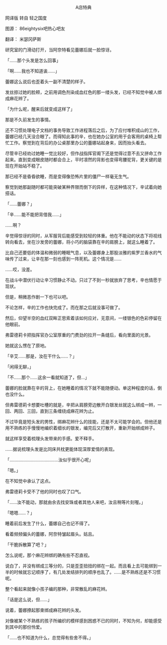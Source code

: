 <p align="center">A店特典</p>

网译版 转自 轻之国度

图源： 86eightysix吧热心吧友

翻译： 米瑟冈萨斯

研究室的门滑动打开，当阿奈特看见蕾娜后就一脸惊讶。

「……那个头发是怎么回事」

「啊……我也不知道诶……」

蕾娜这么说后也歪着头一副不清楚的样子。

发丝掠过她的脸颊，之前用调色剂染成血红色的那一缕头发，已经不知觉中被人绑成麻花辫了。

「为什么呢，醒来后就变成这样了」

那是不久前发生的事情。

还不习惯处理电子文档的事务导致工作进程落后之后，为了应付堆积成山的工作，蕾娜已经几天没合眼了。而得知此事的辛，也在她办公室的用于会客用的桌椅上帮忙工作。察觉到在背后的办公桌那里办公的蕾娜站起身来，因而抬头看去。

尽管辛已经劝过她睡一觉比较好，但作战指挥官阁下还是觉得过意不去又拼命工作起来。直到变成眼皮随时都会合上，平时凛然的背影也变得弯腰驼背，更关键的是现在开始站不稳了。

那已经不是昏昏欲睡，而是变得像恐怖片里的僵尸一样毫无生气。

察觉到她那副随时都可能突破某种界限而倒下的异样，在这种情况下，辛试着向她搭话。 

「……蕾娜？」

「辛……能不能把背借我……」

……啊？

辛觉得惊讶的同时，从军服背后能感受到较轻的体重。他在不能动的状态下将视线转向看去，坐在沙发旁的蕾娜，将小巧的脑袋靠在辛的肩膀上，就这么睡着了。

比自己还要低的体温和微弱的睡眠气息，以及蕾娜身上那股淡雅的紫罗兰香水的气味传了过来，让辛在那一刻也感到一阵死机。这个情况是……

……哎，没差。

在战斗中潜伏行动让辛习惯静止不动。只过了不到一秒就放弃了思考，辛也情愿于现状。

但是，稍微恶作剧一下也可以吧。

不论怎样，辛的工作也快完成了。而在那之后就没事可做了。

然后，仰望半空的血红双眸正思索着该如何应对，无意间，一缕银色的色彩停留在他眼前。

弗雷德莉卡把指挥官办公室厚重的门费劲的拉开一条缝后，看向里面的光景。

她就这么愣在了原地。

「辛艾……那是，汝在干什么……？」

「闲得无聊，」

「不……那个……这余一看就知道了，但…」

蕾娜的脸就靠在辛的背上，在她睡着的情况下就不能随便动。单这种程度的话，倒也没什么。

但弗雷德莉卡想要吐槽的就是，辛把从肩膀旁边散开白银发丝就这么绑成一辫，一回、两回、三回，直到三条缠绕成麻花辫为止。

不过毕竟是短头发的男性，绑麻花辫什么的技能，还是不太可能学会的。但他还是用不熟练的手慢慢地编织着细长的银发，编完后又打散开，重新开始绑成辫子。

就这样享受着梳理头发带来的手感。爱不释手。

……据说梳理头发是比同床共枕更能体现深厚爱情的表现。 

「…………………………………汝似乎很开心呢」

「嗯。」

在不知觉中承认了这点。

弗雷德莉卡受不了他的同时也叹了口气。

「……汝不能动，那就由余去找安珠或者其他人来吧，汝且稍等片刻喔。」

「嗯嗯……？」

睡着前后发生了什么，蕾娜自己也记不得了。

看着频频偏头的蕾娜，阿奈特皱起眉头。姑且。

「干脆拆散算了吧？」

怎么说呢，那个麻花辫绑的确有些不忍直视。

说白了，并没有绑成三等分的，只是歪歪扭扭的绑在一起。而且看上去可能绑到一半的时候就忘记顺序了，有几处发结排列的顺序也乱了。……是不熟练还是不习惯呢。

整个看起来就像小孩子编的那种，非常散乱的麻花辫。

「话是这么说，但……」

说着，蕾娜撩起那束绑成麻花辫的头发。

对像被某个不熟练的孩子所编织的模样感到困惑不已的同时，不知为何，却能感受到其中的那份怜爱。

「……也不知道为什么，总觉得有些舍不得。」

